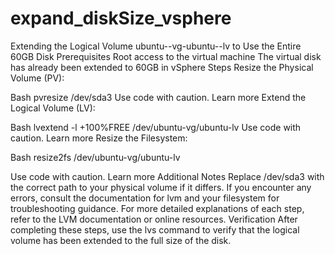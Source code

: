 # expand_diskSize_vsphere

Extending the Logical Volume ubuntu--vg-ubuntu--lv to Use the Entire 60GB Disk
Prerequisites
Root access to the virtual machine
The virtual disk has already been extended to 60GB in vSphere
Steps
Resize the Physical Volume (PV):

Bash
pvresize /dev/sda3
Use code with caution. Learn more
Extend the Logical Volume (LV):

Bash
lvextend -l +100%FREE /dev/ubuntu-vg/ubuntu-lv
Use code with caution. Learn more
Resize the Filesystem:

Bash
resize2fs /dev/ubuntu-vg/ubuntu-lv


Use code with caution. Learn more
Additional Notes
Replace /dev/sda3 with the correct path to your physical volume if it differs.
If you encounter any errors, consult the documentation for lvm and your filesystem for troubleshooting guidance.
For more detailed explanations of each step, refer to the LVM documentation or online resources.
Verification
After completing these steps, use the lvs command to verify that the logical volume has been extended to the full size of the disk. 
